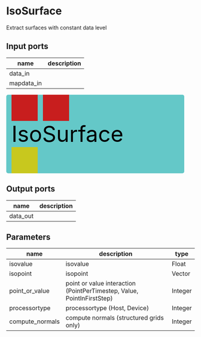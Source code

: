 
# IsoSurface
Extract surfaces with constant data level

## Input ports
|name|description|
|-|-|
|data_in||
|mapdata_in||


<svg width="475.99999999999994" height="210" >
<rect x="0" y="0" width="475.99999999999994" height="210" rx="5" ry="5" style="fill:#64c8c8ff;" />
<rect x="14.0" y="0" width="70" height="70" rx="0" ry="0" style="fill:#c81e1eff;" >
<title>data_in</title></rect>
<title>data_in</title></rect><rect x="98.0" y="0" width="70" height="70" rx="0" ry="0" style="fill:#c81e1eff;" >
<title>mapdata_in</title></rect>
<title>mapdata_in</title></rect><rect x="14.0" y="140" width="70" height="70" rx="0" ry="0" style="fill:#c8c81eff;" >
<title>data_out</title></rect>
<text x="14.0" y="126.0" font-size="4.2em">IsoSurface</text></svg>

## Output ports
|name|description|
|-|-|
|data_out||


## Parameters
|name|description|type|
|-|-|-|
|isovalue|isovalue|Float|
|isopoint|isopoint|Vector|
|point_or_value|point or value interaction (PointPerTimestep, Value, PointInFirstStep)|Integer|
|processortype|processortype (Host, Device)|Integer|
|compute_normals|compute normals (structured grids only)|Integer|
